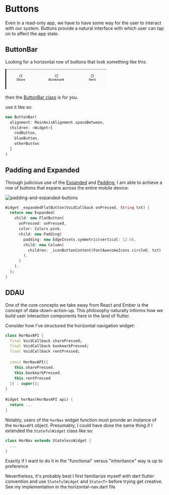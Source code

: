 # Buttons

Even in a read-only app, we have to have some way for the user to interact with our system. Buttons provide a natural interface with which user can tap on to affect the app state.

## ButtonBar

Looking for a horizontal row of buttons that look something like this:

![button bar rendered](./assets/ch05/button-bar-rendered.png)

then the [ButtonBar class](https://docs.flutter.io/flutter/material/ButtonBar-class.html) is for you.

use it like so:

```dart
new ButtonBar(
  alignment: MainAxisAlignment.spaceBetween,
  children: <Widget>[
    redButton,
    blueButton,
    otherButton
  ]
)
```

## Padding and Expanded
Through judicious use of the [Expanded](https://docs.flutter.io/flutter/widgets/Expanded-class.html) and [Padding](https://docs.flutter.io/flutter/widgets/Padding-class.html), I am able to achieve a row of buttons that expans across the entire mobile device:

![padding-and-expanded-buttons](padding-and-expanded-buttons.png)

```dart
Widget _expandedFlatButton(VoidCallback onPressed, String txt) {
  return new Expanded(
    child: new FlatButton(
      onPressed: onPressed,
      color: Colors.pink,
      child: new Padding(
        padding: new EdgeInsets.symmetric(vertical: 12.0),
        child: new Column(
          children: _iconButtonContent(FontAwesomeIcons.circleO, txt)
        ),
      )
    ),
  );
}
```

## DDAU
One of the core concepts we take away from React and Ember is the concept of data-down-action-up. This philosophy naturally informs how we build user interaction components here in the land of flutter.

Consider how I've structured the horizontal navigation widget:

```dart
class HorNavAPI {
  final VoidCallback sharePressed;
  final VoidCallback bookmarkPressed;
  final VoidCallback rentPressed;

  const HorNavAPI({
    this.sharePressed,
    this.bookmarkPressed,
    this.rentPressed
  }) : super();
}

Widget horNav(HorNavAPI api) {
  return ...
}
```

Notably, users of the `horNav` widget function must provide an instance of the `HorNavAPI` object. Presumably, I could have done the same thing if I extended the `StatefulWidget` class like so:

```dart
class HorNav extends StatelessWidget {
  ...
}
```

Exactly if I want to do it in the "functional" versus "inheritance" way is up to preference

Nevertheless, it's probably best I first familiarize myself with dart flutter convention and use `StatefulWidget` and `State<T>` before trying get creative. See my implementation in the horizontal-nav.dart file